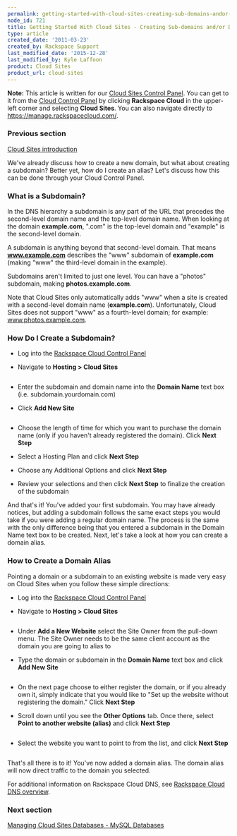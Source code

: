 ```yaml
---
permalink: getting-started-with-cloud-sites-creating-sub-domains-andor-domain-aliases/
node_id: 721
title: Getting Started With Cloud Sites - Creating Sub-domains and/or Domain Aliases
type: article
created_date: '2011-03-23'
created_by: Rackspace Support
last_modified_date: '2015-12-28'
last_modified_by: Kyle Laffoon
product: Cloud Sites
product_url: cloud-sites
---
```


**Note:** This article is written for our [Cloud Sites Control Panel](https://manage.rackspacecloud.com/). You can get to it from the [Cloud Control Panel](https://mycloud.rackspace.com) by clicking **Rackspace Cloud** in the upper-left corner and selecting **Cloud Sites**. You can also navigate directly to <https://manage.rackspacecloud.com/>.

### Previous section

[Cloud Sites introduction](/how-to/cloud-sites)

We've already discuss how to create a new domain, but what about
creating a subdomain? Better yet, how do I create an alias? Let's
discuss how this can be done through your Cloud Control Panel.

### What is a Subdomain?

In the DNS hierarchy a subdomain is any part of the URL that precedes
the second-level domain name and the top-level domain name. When
looking at the domain **example.com**, ".com" is the top-level domain and
"example" is the second-level domain.

A subdomain is anything beyond that second-level domain. That means
**www.example.com** describes the "www" subdomain of **example.com** (making
"www" the third-level domain in the example).

Subdomains aren't limited to just one level.  You can have a "photos"
subdomain, making **photos.example.com**.

Note that Cloud Sites only automatically adds "www" when a site is
created with a second-level domain name (**example.com**). Unfortunately,
Cloud Sites does not support "www" as a fourth-level domain; for
example: www.photos.example.com.

### How Do I Create a Subdomain?

-   Log into the [Rackspace Cloud Control Panel](http://manage.rackspacecloud.com)
-   Navigate to **Hosting > Cloud Sites**

    <img src="{% asset_path cloud-sites/getting-started-with-cloud-sites-creating-sub-domains-andor-domain-aliases/cloudsites.png %}" alt="" />

-   Enter the subdomain and domain name into the **Domain Name** text
    box (i.e. subdomain.yourdomain.com)
-   Click **Add New Site**

    <img src="{% asset_path cloud-sites/getting-started-with-cloud-sites-creating-sub-domains-andor-domain-aliases/addsubdomain.png %}" alt="" />

-   Choose the length of time for which you want to purchase the domain
    name (only if you haven't already registered the domain). Click
    **Next Step**
-   Select a Hosting Plan and click **Next Step**
-   Choose any Additional Options and click **Next Step**
-   Review your selections and then click **Next Step** to finalize the
    creation of the subdomain

And that's it! You've added your first subdomain. You may have already
notices, but adding a subdomain follows the same exact steps you would
take if you were adding a regular domain name. The process is the same
with the only difference being that you entered a subdomain in the
Domain Name text box to be created. Next, let's take a look at how you
can create a domain alias.

### How to Create a Domain Alias

Pointing a domain or a subdomain to an existing website is made very
easy on Cloud Sites when you follow these simple directions:

-   Log into the [Rackspace Cloud Control Panel](http://manage.rackspacecloud.com)
-   Navigate to **Hosting > Cloud Sites**

    <img src="{% asset_path cloud-sites/getting-started-with-cloud-sites-creating-sub-domains-andor-domain-aliases/cloudsites.png %}" alt="" />

-   Under **Add a New Website** select the Site Owner from the
    pull-down menu. The Site Owner needs to be the same client account
    as the domain you are going to alias to
-   Type the domain or subdomain in the **Domain Name** text box and
    click **Add New Site**

    <img src="{% asset_path cloud-sites/getting-started-with-cloud-sites-creating-sub-domains-andor-domain-aliases/namesite.png %}" alt="" />

-   On the next page choose to either register the domain, or if you
    already own it, simply indicate that you would like to "Set up the
    website without registering the domain." Click **Next Step**
-   Scroll down until you see the **Other Options** tab. Once there,
    select **Point to another website (alias)** and click **Next Step**

    <img src="{% asset_path cloud-sites/getting-started-with-cloud-sites-creating-sub-domains-andor-domain-aliases/choosealias.png %}" alt="" />

-   Select the website you want to point to from the list, and click
    **Next Step**

    <img src="{% asset_path cloud-sites/getting-started-with-cloud-sites-creating-sub-domains-andor-domain-aliases/selectalias.png %}" alt="" />

That's all there is to it! You've now added a domain alias. The domain
alias will now direct traffic to the domain you selected.

For additional information on Rackspace Cloud DNS, see [Rackspace Cloud DNS overview](/how-to/rackspace-cloud-dns-overview).

### Next section

[Managing Cloud Sites Databases - MySQL Databases](/how-to/rackspace-cloud-sites-essentials-mysql-databases)

